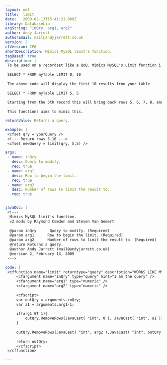```yaml
---
layout: udf
title:  limit
date:   2009-02-13T15:41:21.000Z
library: DatabaseLib
argString: "inQry, arg1, arg2"
author: Andy Jarrett
authorEmail: mail@andyjarrett.co.uk
version: 2
cfVersion: CF6
shortDescription: Mimics MySQL limit's function.
tagBased: true
description: |
 To be used on a recordset like a QoQ. Mimics MySQL's Limit function i.e.
 
 SELECT * FROM myTable LIMIT 0, 10
 
 The above code will display the first 10 results from your table
 
 SELECT * FROM myTable LIMIT 5, 5
 
 Starting from the 5th record this will bring back rows 5, 6, 7, 8, and 9.
 
 This functions aims to mimic this.

returnValue: Returns a query.

example: |
 <cfset qry = yourQuery />
 <!--- Return rows 5-10 --->
 <cfset newQuery = limit(qry, 5,5) />

args:
 - name: inQry
   desc: Query to modify.
   req: true
 - name: arg1
   desc: Row to begin the limit.
   req: true
 - name: arg2
   desc: Number of rows to limit the result to.
   req: true


javaDoc: |
 <!---
  Mimics MySQL limit's function.
  v2 mods by Raymond Camden and Steven Van Gemert
  
  @param inQry      Query to modify. (Required)
  @param arg1      Row to begin the limit. (Required)
  @param arg2      Number of rows to limit the result to. (Required)
  @return Returns a query. 
  @author Andy Jarrett (mail@andyjarrett.co.uk) 
  @version 2, February 13, 2009 
 --->

code: |
 <cffunction name="limit" returntype="query" description="WORKS LIKE MYSQL LIMIT(N,N)" output="false">
     <cfargument name="inQry" type="query" hint="I am the query" />
     <cfargument name="arg1" type="numeric" />
     <cfargument name="arg2" type="numeric" />
     
     <cfscript>
     var outQry = arguments.inQry;
     var a1 = arguments.arg1-1;
     
     if(arg1 GT 1){
         outQry.RemoveRows(JavaCast( "int", 0 ), JavaCast( "int", a1 ));
     }
     
     outQry.RemoveRows(JavaCast( "int", arg2 ),JavaCast( "int", outQry.recordcount-arg2));
     
     return outQry;
     </cfscript>
 </cffunction>

---
```



